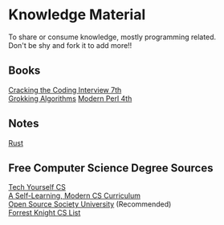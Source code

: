 # Knowledge Material

To share or consume knowledge, mostly programming related.  
Don't be shy and fork it to add more!!

## Books

[Cracking the Coding Interview 7th](./books/cracking-the-coding-interview-6th-edition.pdf)  
[Grokking Algorithms](./books/grokking-algorithms.pdf)
[Modern Perl 4th](./books/modern-perl-fourth-edition_p1_0.pdf)

## Notes

[Rust](./rust/notes.md)

## Free Computer Science Degree Sources

[Tech Yourself CS](https://teachyourselfcs.com/)    
[A Self-Learning, Modern CS Curriculum](https://functionalcs.github.io/curriculum/)     
[Open Source Society University](https://github.com/ossu/computer-science) (Recommended)     
[Forrest Knight CS List](https://github.com/ForrestKnight/open-source-cs)       

